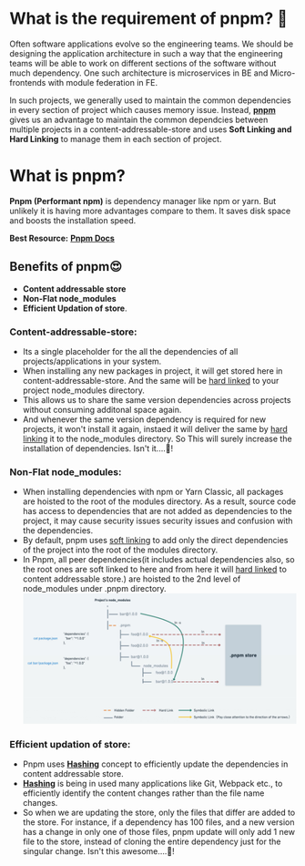 # **What is the requirement of pnpm?** 🤔

Often software applications evolve so the engineering teams. We should be designing the application architecture in such a way that the engineering teams will be able to work on different sections of the software without much dependency. One such architecture is microservices in BE and Micro-frontends with module federation in FE.  

In such projects, we generally used to maintain the common dependencies in every section of project which causes memory issue. Instead, [**pnpm**](https://pnpm.io/) gives us an advantage to maintain the common dependcies between multiple projects in a content-addressable-store and uses **Soft Linking and Hard Linking** to manage them in each section of project.  

# **What is pnpm?** 

**Pnpm (Performant npm)** is dependency manager like npm or yarn. But unlikely it is having more advantages compare to them. It saves disk space and boosts the installation speed.

**Best Resource:** [**Pnpm Docs**](https://pnpm.io/)

## **Benefits of pnpm**😍

* **Content addressable store**
* **Non-Flat node_modules**
* **Efficient Updation of store**.  
  
### **Content-addressable-store:**  
* Its a single placeholder for the all the dependencies of all projects/applications in your system.
* When installing any new packages in project, it will get stored here in content-addressable-store. And the same will be [hard linked](https://github.com/DSK9012/my-cs-understandings/blob/main/soft-and-hard-linking/soft-linking-and-hard-linking.md) to your project node_modules directory. 
* This allows us to share the same version dependencies across projects without consuming additonal space again. 
* And whenever the same version dependency is required for new projects, it won't install it again, instaed it will deliver the same by [hard linking](https://github.com/DSK9012/my-cs-understandings/blob/main/soft-and-hard-linking/soft-linking-and-hard-linking.md) it to the node_modules directory. So This will surely increase the installation of dependencies. Isn't it....🥰!  

### **Non-Flat node_modules:**
* When installing dependencies with npm or Yarn Classic, all packages are hoisted to the root of the modules directory. As a result, source code has access to dependencies that are not added as dependencies to the project, it may cause security issues security issues and confusion with the dependencies.
* By default, pnpm uses [soft linking](https://github.com/DSK9012/my-cs-understandings/blob/main/soft-and-hard-linking/soft-linking-and-hard-linking.md) to add only the direct dependencies of the project into the root of the modules directory.
* In Pnpm, all peer dependencies(it includes actual dependencies also, so the root ones are soft linked to here and from here it will [hard linked](https://github.com/DSK9012/my-cs-understandings/blob/main/soft-and-hard-linking/soft-linking-and-hard-linking.md) to content addressable store.) are hoisted to the 2nd level of node_modules under .pnpm directory.
![Non-Flat node_modules structure](./non-flat-node-modules-structure.jpg)  

### **Efficient updation of store:** 
* Pnpm uses [**Hashing**](URL) concept to efficiently update the dependencies in content addressable store.
* [**Hashing**](URL) is being in used many applications like Git, Webpack etc., to efficiently identify the content changes rather than the file name changes.
* So when we are updating the store, only the files that differ are added to the store. For instance, if a dependency has 100 files, and a new version has a change in only one of those files, pnpm update will only add 1 new file to the store, instead of cloning the entire dependency just for the singular change. Isn't this awesome....👏!

